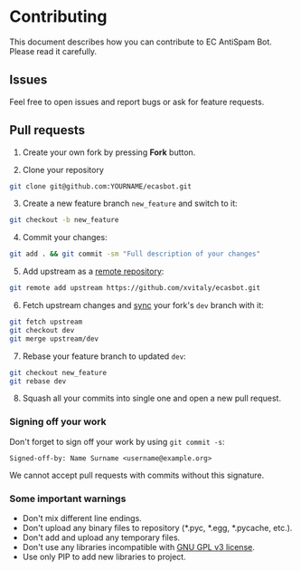 # Contributing

This document describes how you can contribute to EC AntiSpam Bot. Please read it carefully.

## Issues

Feel free to open issues and report bugs or ask for feature requests.

## Pull requests

 1. Create your own fork by pressing **Fork** button.
 
 2. Clone your repository
 ```bash
 git clone git@github.com:YOURNAME/ecasbot.git
 ```
 
 3. Create a new feature branch `new_feature` and switch to it:
 ```bash
 git checkout -b new_feature
 ```
 
 4. Commit your changes:
 ```bash
 git add . && git commit -sm "Full description of your changes"
 ```
 
 5. Add upstream as a [remote repository](https://help.github.com/articles/configuring-a-remote-for-a-fork/):
 ```bash
 git remote add upstream https://github.com/xvitaly/ecasbot.git
 ```
 
 6. Fetch upstream changes and [sync](https://help.github.com/articles/syncing-a-fork/) your fork's `dev` branch with it:
 ```bash
 git fetch upstream
 git checkout dev
 git merge upstream/dev
 ```
 
 7. Rebase your feature branch to updated `dev`:
 ```bash
 git checkout new_feature
 git rebase dev
 ```
 
 8. Squash all your commits into single one and open a new pull request.

### Signing off your work

Don't forget to sign off your work by using `git commit -s`:
```
Signed-off-by: Name Surname <username@example.org>
```

We cannot accept pull requests with commits without this signature.

### Some important warnings

 * Don't mix different line endings.
 * Don't upload any binary files to repository (*.pyc, *.egg, *.pycache, etc.).
 * Don't add and upload any temporary files.
 * Don't use any libraries incompatible with [GNU GPL v3 license](../LICENSE).
 * Use only PIP to add new libraries to project.
